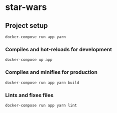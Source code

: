 # star-wars

## Project setup
```
docker-compose run app yarn
```

### Compiles and hot-reloads for development
```
docker-compose up app
```

### Compiles and minifies for production
```
docker-compose run app yarn build
```

### Lints and fixes files
```
docker-compose run app yarn lint
```
